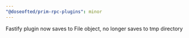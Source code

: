 ```yaml
---
"@doseofted/prim-rpc-plugins": minor
---
```


Fastify plugin now saves to File object, no longer saves to tmp directory
